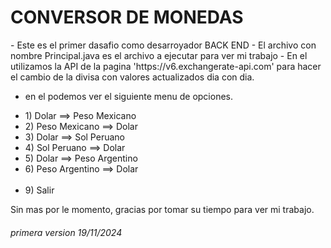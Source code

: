 <h1>CONVERSOR DE MONEDAS</h1>

<p>
- Este es el primer dasafio como desarroyador BACK END
- El archivo con nombre Principal.java es el archivo a ejecutar para ver mi trabajo
- En el utilizamos la API de la pagina 'https://v6.exchangerate-api.com' para hacer el cambio de la divisa con valores actualizados dia con dia.

- en el podemos ver el siguiente menu de opciones.
</p>

<ul>
  <li>
1) Dolar ==> Peso Mexicano </li>
  <li>
2) Peso Mexicano ==> Dolar </li>
  <li>
3) Dolar ==> Sol Peruano </li>
  <li>
4) Sol Peruano ==> Dolar </li>
  <li>
5) Dolar ==> Peso Argentino </li>
  <li>
6) Peso Argentino ==> Dolar </li>
  <br>
  <li>
9) Salir </li>
</ul> 
<p>
Sin mas por le momento, gracias por tomar su tiempo para ver mi trabajo.
</p>
<h6>primera version 19/11/2024 </h6>
